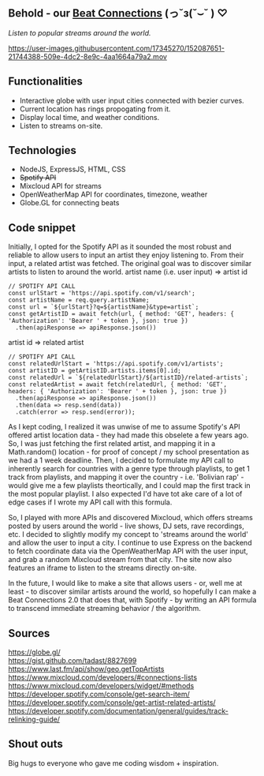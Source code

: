 ## Behold - our <a href="https://beatconnection.herokuapp.com" target="_blank">Beat Connections</a> (っ˘з(˘⌣˘ ) ♡
<i>Listen to popular streams around the world.</i>

https://user-images.githubusercontent.com/17345270/152087651-21744388-509e-4dc2-8e9c-4aa1664a79a2.mov

## Functionalities
- Interactive globe with user input cities connected with bezier curves.
- Current location has rings propogating from it.
- Display local time, and weather conditions.
- Listen to streams on-site.

## Technologies
- NodeJS, ExpressJS, HTML, CSS
- <s>Spotify API</s>
- Mixcloud API for streams
- OpenWeatherMap API for coordinates, timezone, weather
- Globe.GL for connecting beats

## Code snippet
Initially, I opted for the Spotify API as it sounded the most robust and reliable to allow users to input an artist they enjoy listening to. From their input, a related artist was fetched. The original goal was to discover similar artists to listen to around the world.
artist name (i.e. user input) => artist id
```
// SPOTIFY API CALL
const urlStart = 'https://api.spotify.com/v1/search';
const artistName = req.query.artistName;
const url = `${urlStart}?q=${artistName}&type=artist`;
const getArtistID = await fetch(url, { method: 'GET', headers: { 'Authorization': 'Bearer ' + token }, json: true })
  .then(apiResponse => apiResponse.json())
```  
artist id => related artist
```
// SPOTIFY API CALL
const relatedUrlStart = 'https://api.spotify.com/v1/artists';
const artistID = getArtistID.artists.items[0].id;
const relatedUrl = `${relatedUrlStart}/${artistID}/related-artists`;
const relatedArtist = await fetch(relatedUrl, { method: 'GET', headers: { 'Authorization': 'Bearer ' + token }, json: true })
  .then(apiResponse => apiResponse.json())
  .then(data => resp.send(data))
  .catch(error => resp.send(error));
```
As I kept coding, I realized it was unwise of me to assume Spotify's API offered artist location data - they had made this obselete a few years ago. So, I was just fetching the first related artist, and mapping it in a Math.random() location - for proof of concept / my school presentation as we had a 1 week deadline. Then, I decided to formulate my API call to inherently search for countries with a genre type through playlists, to get 1 track from playlists, and mapping it over the country - i.e. 'Bolivian rap' - would give me a few playlists theortically, and I could map the first track in the most popular playlist. I also expected I'd have tot ake care of a lot of edge cases if I wrote my API call with this formula.

So, I played with more APIs and discovered Mixcloud, which offers streams posted by users around the world - live shows, DJ sets, rave recordings, etc. I decided to slightly modify my concept to 'streams around the world' and allow the user to input a city. I continue to use Express on the backend to fetch coordinate data via the OpenWeatherMap API with the user input, and grab a random Mixcloud stream from that city. The site now also features an iframe to listen to the streams directly on-site.

In the future, I would like to make a site that allows users - or, well me at least - to discover similar artists around the world, so hopefully I can make a Beat Connections 2.0 that does that, with Spotify - by writing an API formula to transcend immediate streaming behavior / the algorithm.


## Sources
https://globe.gl/<br>
https://gist.github.com/tadast/8827699<br>
https://www.last.fm/api/show/geo.getTopArtists<br>
https://www.mixcloud.com/developers/#connections-lists<br>
https://www.mixcloud.com/developers/widget/#methods<br>
https://developer.spotify.com/console/get-search-item/<br>
https://developer.spotify.com/console/get-artist-related-artists/<br>
https://developer.spotify.com/documentation/general/guides/track-relinking-guide/


## Shout outs
Big hugs to everyone who gave me coding wisdom + inspiration.
